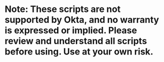 # Note: These scripts are not supported by Okta, and no warranty is expressed or implied.  Please review and understand all scripts before using.  Use at your own risk.
